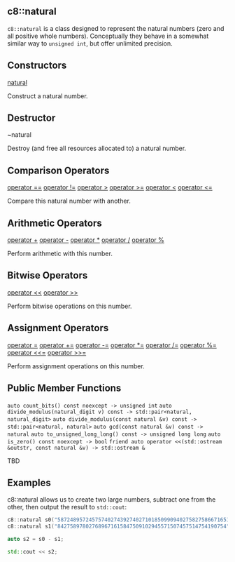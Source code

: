 ## c8::natural ##

`c8::natural` is a class designed to represent the natural numbers (zero and all positive whole numbers).  Conceptually they behave in a somewhat similar way to `unsigned int`, but offer unlimited precision.

## Constructors ##

[natural](c8_natural_natural)

Construct a natural number.

## Destructor ##

~natural

Destroy (and free all resources allocated to) a natural number.

## Comparison Operators ##

[operator ==](c8_natural_operator_compare)
[operator !=](c8_natural_operator_compare)
[operator >](c8_natural_operator_compare)
[operator >=](c8_natural_operator_compare)
[operator &lt;](c8_natural_operator_compare)
[operator &lt;=](c8_natural_operator_compare)

Compare this natural number with another.

## Arithmetic Operators ##

[operator +](c8_natural_operator_arithmetic)
[operator -](c8_natural_operator_arithmetic)
[operator *](c8_natural_operator_arithmetic)
[operator /](c8_natural_operator_arithmetic)
[operator %](c8_natural_operator_arithmetic)

Perform arithmetic with this number.

## Bitwise Operators ##

[operator &lt;&lt;](c8_natural_operator_bitwise)
[operator >>](c8_natural_operator_bitwise)

Perform bitwise operations on this number.

## Assignment Operators ##

[operator =](c8_natural_operator_assign)
[operator +=](c8_natural_operator_assign)
[operator -=](c8_natural_operator_assign)
[operator *=](c8_natural_operator_assign)
[operator /=](c8_natural_operator_assign)
[operator %=](c8_natural_operator_assign)
[operator &lt;&lt;=](c8_natural_operator_assign)
[operator >>=](c8_natural_operator_assign)

Perform assignment operations on this number.

## Public Member Functions ##

`auto count_bits() const noexcept -> unsigned int`
`auto divide_modulus(natural_digit v) const -> std::pair<natural, natural_digit>`
`auto divide_modulus(const natural &v) const -> std::pair<natural, natural>`
`auto gcd(const natural &v) const -> natural`
`auto to_unsigned_long_long() const -> unsigned long long`
`auto is_zero() const noexcept -> bool`
`friend auto operator <<(std::ostream &outstr, const natural &v) -> std::ostream &`

TBD

## Examples ##

c8::natural allows us to create two large numbers, subtract one from the other, then output the result to `std::cout`:

```cpp
c8::natural s0("5872489572457574027439274027101850990940275827586671651690897");
c8::natural s1("842758978027689671615847509102945571507457514754190754");

auto s2 = s0 - s1;

std::cout << s2;
```

